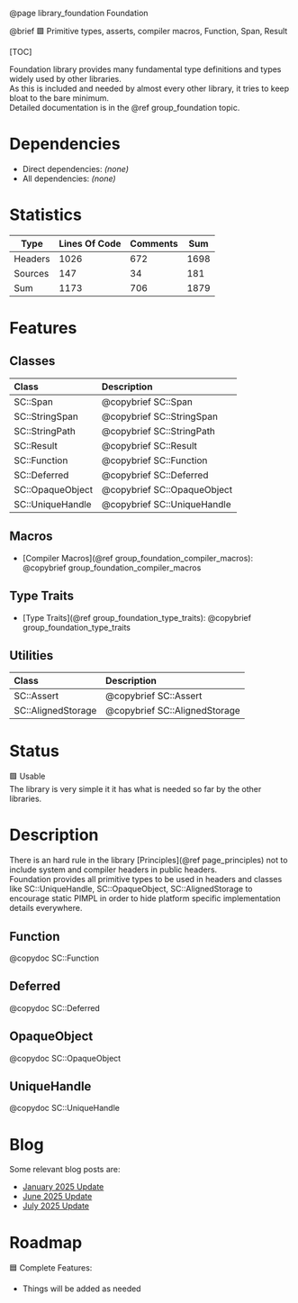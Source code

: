 @page library_foundation Foundation

@brief 🟩 Primitive types, asserts, compiler macros, Function, Span, Result

[TOC]

Foundation library provides many fundamental type definitions and types widely used by other libraries.  
As this is included and needed by almost every other library, it tries to keep bloat to the bare minimum.  
Detailed documentation is in the @ref group_foundation topic.

# Dependencies
- Direct dependencies: *(none)*
- All dependencies: *(none)*

# Statistics
| Type      | Lines Of Code | Comments  | Sum   |
|-----------|---------------|-----------|-------|
| Headers   | 1026			| 672		| 1698	|
| Sources   | 147			| 34		| 181	|
| Sum       | 1173			| 706		| 1879	|

# Features

## Classes
| Class                     | Description
|:--------------------------|:--------------------------------|
| SC::Span                  | @copybrief SC::Span
| SC::StringSpan            | @copybrief SC::StringSpan
| SC::StringPath            | @copybrief SC::StringPath
| SC::Result                | @copybrief SC::Result
| SC::Function              | @copybrief SC::Function
| SC::Deferred              | @copybrief SC::Deferred
| SC::OpaqueObject          | @copybrief SC::OpaqueObject
| SC::UniqueHandle          | @copybrief SC::UniqueHandle

## Macros
- [Compiler Macros](@ref group_foundation_compiler_macros): @copybrief group_foundation_compiler_macros

## Type Traits
- [Type Traits](@ref group_foundation_type_traits): @copybrief group_foundation_type_traits

## Utilities
| Class                     | Description
|:--------------------------|:--------------------------------|
| SC::Assert                | @copybrief SC::Assert
| SC::AlignedStorage        | @copybrief SC::AlignedStorage

# Status
🟩 Usable  
The library is very simple it it has what is needed so far by the other libraries.

# Description
There is an hard rule in the library [Principles](@ref page_principles) not to include system and compiler headers in public headers.  
Foundation provides all primitive types to be used in headers and classes like SC::UniqueHandle, SC::OpaqueObject, SC::AlignedStorage to encourage static PIMPL in order to hide platform specific implementation details everywhere.

## Function
@copydoc SC::Function

## Deferred
@copydoc SC::Deferred

## OpaqueObject
@copydoc SC::OpaqueObject

## UniqueHandle
@copydoc SC::UniqueHandle

# Blog

Some relevant blog posts are:

- [January 2025 Update](https://pagghiu.github.io/site/blog/2025-01-31-SaneCppLibrariesUpdate.html)
- [June 2025 Update](https://pagghiu.github.io/site/blog/2025-06-30-SaneCppLibrariesUpdate.html)
- [July 2025 Update](https://pagghiu.github.io/site/blog/2025-07-31-SaneCppLibrariesUpdate.html)

# Roadmap

🟦 Complete Features:
- Things will be added as needed
